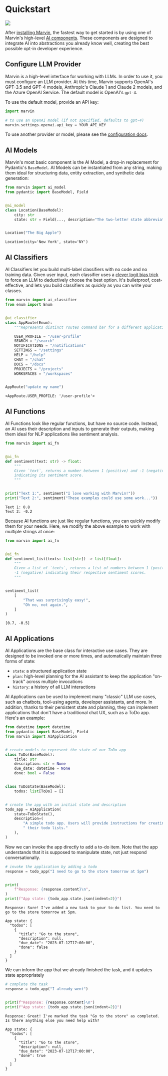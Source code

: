 # Quickstart

![](/img/heroes/dont_panic.png)

After [installing Marvin](/src/getting_started/installation), the fastest way to get started is by using one of Marvin's high-level [AI components](/src/docs/components/overview). These components are designed to integrate AI into abstractions you already know well, creating the best possible opt-in developer experience.

## Configure LLM Provider

Marvin is a high-level interface for working with LLMs. In order to use it, you must configure an LLM provider. At this time, Marvin supports OpenAI's GPT-3.5 and GPT-4 models, Anthropic's Claude 1 and Claude 2 models, and the Azure OpenAI Service. The default model is OpenAI's `gpt-4`.

To use the default model, provide an API key:


```python
import marvin

# to use an OpenAI model (if not specified, defaults to gpt-4)
marvin.settings.openai.api_key = YOUR_API_KEY
```

To use another provider or model, please see the [configuration docs](/src/docs/configuration/settings/#llm-providers).

## AI Models

Marvin's most basic component is the AI Model, a drop-in replacement for Pydantic's `BaseModel`. AI Models can be instantiated from any string, making them ideal for structuring data, entity extraction, and synthetic data generation:



```python
from marvin import ai_model
from pydantic import BaseModel, Field


@ai_model
class Location(BaseModel):
    city: str
    state: str = Field(..., description="The two-letter state abbreviation")


Location("The Big Apple")
```




    Location(city='New York', state='NY')



## AI Classifiers

AI Classifiers let you build multi-label classifiers with no code and no training data. Given user input, each classifier uses a [clever logit bias trick](https://twitter.com/AAAzzam/status/1669753721574633473) to force an LLM to deductively choose the best option. It's bulletproof, cost-effective, and lets you build classifiers as quickly as you can write your classes.


```python
from marvin import ai_classifier
from enum import Enum


@ai_classifier
class AppRoute(Enum):
    """Represents distinct routes command bar for a different application"""

    USER_PROFILE = "/user-profile"
    SEARCH = "/search"
    NOTIFICATIONS = "/notifications"
    SETTINGS = "/settings"
    HELP = "/help"
    CHAT = "/chat"
    DOCS = "/docs"
    PROJECTS = "/projects"
    WORKSPACES = "/workspaces"


AppRoute("update my name")
```




    <AppRoute.USER_PROFILE: '/user-profile'>



## AI Functions

AI Functions look like regular functions, but have no source code. Instead, an AI uses their description and inputs to generate their outputs, making them ideal for NLP applications like sentiment analysis. 


```python
from marvin import ai_fn


@ai_fn
def sentiment(text: str) -> float:
    """
    Given `text`, returns a number between 1 (positive) and -1 (negative)
    indicating its sentiment score.
    """


print("Text 1:", sentiment("I love working with Marvin!"))
print("Text 2:", sentiment("These examples could use some work..."))
```

    Text 1: 0.8
    Text 2: -0.2


Because AI functions are just like regular functions, you can quickly modify them for your needs. Here, we modify the above example to work with multiple strings at once:


```python
from marvin import ai_fn


@ai_fn
def sentiment_list(texts: list[str]) -> list[float]:
    """
    Given a list of `texts`, returns a list of numbers between 1 (positive) and
    -1 (negative) indicating their respective sentiment scores.
    """


sentiment_list(
    [
        "That was surprisingly easy!",
        "Oh no, not again.",
    ]
)
```




    [0.7, -0.5]



## AI Applications

AI Applications are the base class for interactive use cases. They are designed to be invoked one or more times, and automatically maintain three forms of state:
- `state`: a structured application state
- `plan`: high-level planning for the AI assistant to keep the application "on-track" across multiple invocations
- `history`: a history of all LLM interactions

AI Applications can be used to implement many "classic" LLM use cases, such as chatbots, tool-using agents, developer assistants, and more. In addition, thanks to their persistent state and planning, they can implement applications that don't have a traditional chat UX, such as a ToDo app. Here's an example:


```python
from datetime import datetime
from pydantic import BaseModel, Field
from marvin import AIApplication


# create models to represent the state of our ToDo app
class ToDo(BaseModel):
    title: str
    description: str = None
    due_date: datetime = None
    done: bool = False


class ToDoState(BaseModel):
    todos: list[ToDo] = []


# create the app with an initial state and description
todo_app = AIApplication(
    state=ToDoState(),
    description=(
        "A simple todo app. Users will provide instructions for creating and updating"
        " their todo lists."
    ),
)
```

Now we can invoke the app directly to add a to-do item. Note that the app understands that it is supposed to manipulate state, not just respond conversationally.


```python
# invoke the application by adding a todo
response = todo_app("I need to go to the store tomorrow at 5pm")


print(
    f"Response: {response.content}\n",
)
print(f"App state: {todo_app.state.json(indent=2)}")
```

    Response: Sure! I've added a new task to your to-do list. You need to go to the store tomorrow at 5pm.
    
    App state: {
      "todos": [
        {
          "title": "Go to the store",
          "description": null,
          "due_date": "2023-07-12T17:00:00",
          "done": false
        }
      ]
    }


We can inform the app that we already finished the task, and it updates state appropriately


```python
# complete the task
response = todo_app("I already went")


print(f"Response: {response.content}\n")
print(f"App state: {todo_app.state.json(indent=2)}")
```

    Response: Great! I've marked the task "Go to the store" as completed. Is there anything else you need help with?
    
    App state: {
      "todos": [
        {
          "title": "Go to the store",
          "description": null,
          "due_date": "2023-07-12T17:00:00",
          "done": true
        }
      ]
    }



```python

```

